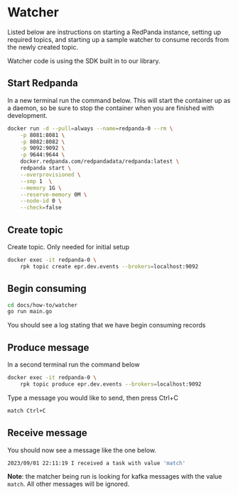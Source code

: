 # Watcher

Listed below are instructions on starting a RedPanda instance, setting up
required topics, and starting up a sample watcher to consume records from the
newly created topic.

Watcher code is using the SDK built in to our library.

## Start Redpanda

In a new terminal run the command below. This will start the container up as a
daemon, so be sure to stop the container when you are finished with development.

```bash
docker run -d --pull=always --name=redpanda-0 --rm \
    -p 8081:8081 \
    -p 8082:8082 \
    -p 9092:9092 \
    -p 9644:9644 \
    docker.redpanda.com/redpandadata/redpanda:latest \
    redpanda start \
    --overprovisioned \
    --smp 1  \
    --memory 1G \
    --reserve-memory 0M \
    --node-id 0 \
    --check=false
```

## Create topic

Create topic. Only needed for initial setup

```bash
docker exec -it redpanda-0 \
    rpk topic create epr.dev.events --brokers=localhost:9092
```

## Begin consuming

```bash
cd docs/how-to/watcher
go run main.go
```

You should see a log stating that we have begin consuming records

## Produce message

In a second terminal run the command below

```bash
docker exec -it redpanda-0 \
    rpk topic produce epr.dev.events --brokers=localhost:9092
```

Type a message you would like to send, then press Ctrl+C

```bash
match Ctrl+C
```

## Receive message

You should now see a message like the one below.

```bash
2023/09/01 22:11:19 I received a task with value 'match'
```

**Note**: the matcher being run is looking for kafka messages with the value
`match`. All other messages will be ignored.
